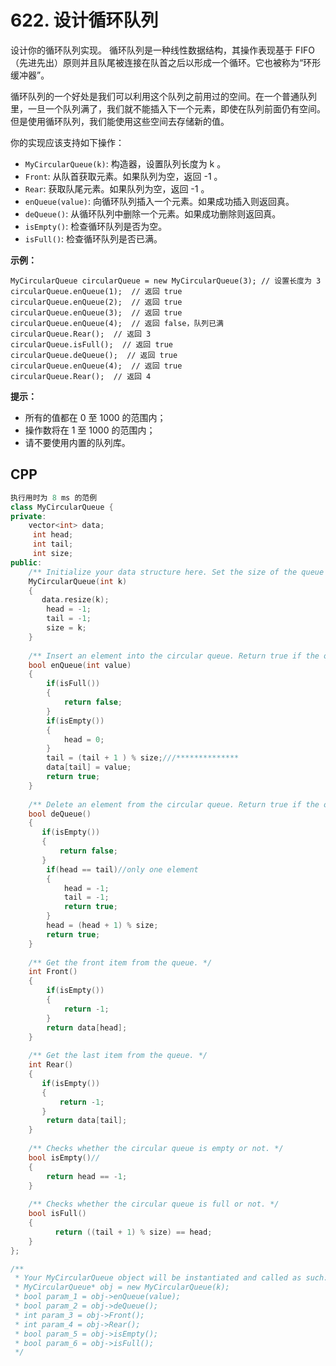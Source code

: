 # 622. 设计循环队列

设计你的循环队列实现。 循环队列是一种线性数据结构，其操作表现基于 FIFO（先进先出）原则并且队尾被连接在队首之后以形成一个循环。它也被称为“环形缓冲器”。

循环队列的一个好处是我们可以利用这个队列之前用过的空间。在一个普通队列里，一旦一个队列满了，我们就不能插入下一个元素，即使在队列前面仍有空间。但是使用循环队列，我们能使用这些空间去存储新的值。

你的实现应该支持如下操作：

- `MyCircularQueue(k)`: 构造器，设置队列长度为 k 。
- `Front`: 从队首获取元素。如果队列为空，返回 -1 。
- `Rear`: 获取队尾元素。如果队列为空，返回 -1 。
- `enQueue(value)`: 向循环队列插入一个元素。如果成功插入则返回真。
- `deQueue()`: 从循环队列中删除一个元素。如果成功删除则返回真。
- `isEmpty()`: 检查循环队列是否为空。
- `isFull()`: 检查循环队列是否已满。

 

**示例：**

```
MyCircularQueue circularQueue = new MyCircularQueue(3); // 设置长度为 3
circularQueue.enQueue(1);  // 返回 true
circularQueue.enQueue(2);  // 返回 true
circularQueue.enQueue(3);  // 返回 true
circularQueue.enQueue(4);  // 返回 false，队列已满
circularQueue.Rear();  // 返回 3
circularQueue.isFull();  // 返回 true
circularQueue.deQueue();  // 返回 true
circularQueue.enQueue(4);  // 返回 true
circularQueue.Rear();  // 返回 4
```

 

**提示：**

- 所有的值都在 0 至 1000 的范围内；
- 操作数将在 1 至 1000 的范围内；
- 请不要使用内置的队列库。

## CPP

```cpp
执行用时为 8 ms 的范例
class MyCircularQueue {
private:
    vector<int> data;
     int head;
     int tail;
     int size;
public:
    /** Initialize your data structure here. Set the size of the queue to be k. */
    MyCircularQueue(int k) 
    {
       data.resize(k);
        head = -1;
        tail = -1;
        size = k;
    }
    
    /** Insert an element into the circular queue. Return true if the operation is successful. */
    bool enQueue(int value) 
    {
        if(isFull())
        {
            return false;
        }
        if(isEmpty())
        {
            head = 0;
        }
        tail = (tail + 1 ) % size;///**************
        data[tail] = value;
        return true;
    }
    
    /** Delete an element from the circular queue. Return true if the operation is successful. */
    bool deQueue() 
    {
       if(isEmpty())
       {
           return false;
       }
        if(head == tail)//only one element
        {
            head = -1;
            tail = -1;
            return true;
        }
        head = (head + 1) % size;
        return true;
    }
    
    /** Get the front item from the queue. */
    int Front()
    {
        if(isEmpty())
        {
            return -1;
        }
        return data[head];
    }
    
    /** Get the last item from the queue. */
    int Rear() 
    {
       if(isEmpty())
       {
           return -1;
       }
        return data[tail];
    }
    
    /** Checks whether the circular queue is empty or not. */
    bool isEmpty()//
    {
        return head == -1;
    }
    
    /** Checks whether the circular queue is full or not. */
    bool isFull()
    {
          return ((tail + 1) % size) == head;
    }
};

/**
 * Your MyCircularQueue object will be instantiated and called as such:
 * MyCircularQueue* obj = new MyCircularQueue(k);
 * bool param_1 = obj->enQueue(value);
 * bool param_2 = obj->deQueue();
 * int param_3 = obj->Front();
 * int param_4 = obj->Rear();
 * bool param_5 = obj->isEmpty();
 * bool param_6 = obj->isFull();
 */
```

